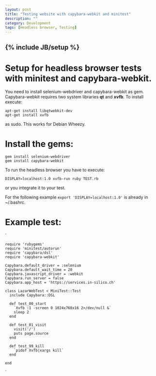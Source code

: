 ```yaml
---
layout: post
title: "Testing website with capybara-webkit and minitest"
description: ""
category: Development
tags: [Headless browser, Testing]
---
```

{% include JB/setup %}
---

# Setup for headless browser tests with minitest and capybara-webkit.

You need to install selenium-webdriver and capybara-webkit as gem. Capybara-webkit requires two system libraries **qt** and **xvfb**. To install execute:

  `apt-get install libqtwebkit-dev`<br>
  `apt-get install xvfb`

as sudo. This works for Debian Wheezy.

# Install the gems:

  `gem install selenium-webdriver`<br>
  `gem install capybara-webkit`

To run the headless browser you have to execute:

  `DISPLAY=localhost:1.0 xvfb-run ruby TEST.rb`<br>

or you integrate it to your test.

For the following example `export 'DISPLAY=localhost:1.0'` is already in ~/.bashrc.

# Example test:

`

    require 'rubygems'
    require 'minitest/autorun'
    require 'capybara/dsl'
    require 'capybara-webkit'
 
    Capybara.default_driver = :selenium
    Capybara.default_wait_time = 20
    Capybara.javascript_driver = :webkit
    Capybara.run_server = false
    Capybara.app_host = 'https://services.in-silico.ch'

    class LazarWebTest < MiniTest::Test
      include Capybara::DSL

      def test_00_start
        `Xvfb :1 -screen 0 1024x768x16 2>/dev/null &`
        sleep 2
      end
      
      def test_01_visit
        visit('/')
        puts page.source
      end

      def test_99_kill
        `pidof Xvfb|xargs kill`
      end

    end
`
